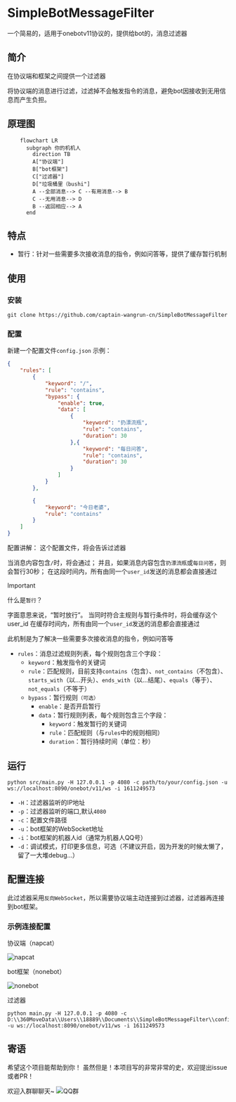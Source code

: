# SimpleBotMessageFilter
一个简易的，适用于onebotv11协议的，提供给bot的，消息过滤器

## 简介
在协议端和框架之间提供一个过滤器

将协议端的消息进行过滤，过滤掉不会触发指令的消息，避免bot因接收到无用信息而产生负担。

## 原理图
```mermaid
    flowchart LR
      subgraph 你的机机人
        direction TB
        A["协议端"]
        B["bot框架"]
        C["过滤器"]
        D["垃圾桶里（bushi"]
        A --全部消息--> C --有用消息--> B
        C --无用消息--> D
        B --返回相应--> A
      end
```
## 特点
- 暂行：针对一些需要多次接收消息的指令，例如问答等，提供了缓存暂行机制

## 使用
### 安装
```
git clone https://github.com/captain-wangrun-cn/SimpleBotMessageFilter
```
### 配置
新建一个配置文件`config.json`
示例：
```json
{
    "rules": [
        {
            "keyword": "/", 
            "rule": "contains", 
            "bypass": {
                "enable": true, 
                "data": [
                    {
                        "keyword": "扔漂流瓶",
                        "rule": "contains",
                        "duration": 30
                    },{
                        "keyword": "每日问答",
                        "rule": "contains",
                        "duration": 30
                    }
                ]
            }
        },

        {
            "keyword": "今日老婆", 
            "rule": "contains"
        }
    ]
}
```
配置讲解：
这个配置文件，将会告诉过滤器

当消息内容包含`/`时，将会通过；
并且，如果消息内容包含`扔漂流瓶`或`每日问答`，则会暂行30秒；
在这段时间内，所有由同一个`user_id`发送的消息都会直接通过

> [!IMPORTANT]
> 什么是`暂行`？
>
> 字面意思来说，“暂时放行”。
> 当同时符合主规则与暂行条件时，将会缓存这个user_id
> 在缓存时间内，所有由同一个`user_id`发送的消息都会直接通过
>
> 此机制是为了解决一些需要多次接收消息的指令，例如问答等

- `rules`：消息过滤规则列表，每个规则包含三个字段：
  - `keyword`：触发指令的关键词
  - `rule`：匹配规则，目前支持`contains`（包含）、`not_contains`（不包含）、`starts_with`（以...开头）、`ends_with`（以...结尾）、`equals`（等于）、`not_equals`（不等于）
  - `bypass`：暂行规则`（可选）`
    - `enable`：是否开启暂行
    - `data`：暂行规则列表，每个规则包含三个字段：
      - `keyword`：触发暂行的关键词
      - `rule`：匹配规则（与`rules`中的规则相同）
      - `duration`：暂行持续时间（单位：秒）

## 运行
```
python src/main.py -H 127.0.0.1 -p 4080 -c path/to/your/config.json -u ws://localhost:8090/onebot/v11/ws -i 1611249573
```
- `-H`：过滤器监听的IP地址
- `-p`：过滤器监听的端口,默认`4080`
- `-c`：配置文件路径
- `-u`：bot框架的WebSocket地址
- `-i`：bot框架的机器人id（通常为机器人QQ号）
- `-d`：调试模式，打印更多信息，可选（不建议开启，因为开发的时候太懒了，留了一大堆debug...）

## 配置连接
此过滤器采用`反向WebSocket`，所以需要协议端主动连接到过滤器，过滤器再连接到bot框架。

### 示例连接配置
协议端（napcat）

![napcat](imgs/QQ20250505-163408.png)

bot框架（nonebot）

![nonebot](imgs/QQ20250505-163601.png)

过滤器
```
python main.py -H 127.0.0.1 -p 4080 -c D:\\360MoveData\\Users\\18889\\Documents\\SimpleBotMessageFilter\\config\\config.json -u ws://localhost:8090/onebot/v11/ws -i 1611249573
```

## 寄语
希望这个项目能帮助到你！
虽然但是！本项目写的非常非常的史，欢迎提出issue或者PR！

欢迎入群聊聊天~
![QQ群](imgs/qrcode_1746434328631.jpg)
